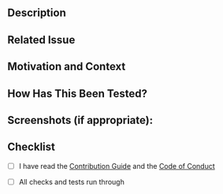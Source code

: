 <!--- Provide a general summary of your changes in the Title above -->

## Description

<!--- Describe your changes in detail -->

## Related Issue

<!--- This project only accepts pull requests related to open issues -->
<!--- If suggesting a new feature or change, please discuss it in an issue first -->
<!--- If fixing a bug, there should be an issue describing it with steps to reproduce -->
<!--- Please link to the issue here: -->

## Motivation and Context

<!--- Why is this change required? What problem does it solve? -->
<!--- If it fixes an open issue, please link to the issue here. -->

## How Has This Been Tested?

<!--- Please describe in detail how you tested your changes. -->
<!--- Include details of your testing environment, and the tests you ran to -->
<!--- see how your change affects other areas of the code, etc. -->

## Screenshots (if appropriate):

## Checklist

- [ ] I have read the [Contribution Guide](https://github.com/iglance/iGlance/blob/master/.github/CONTRIBUTING.md) and the [Code of Conduct](https://github.com/iglance/iGlance/blob/master/.github/CODE_OF_CONDUCT.md)

- [ ] All checks and tests run through
